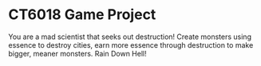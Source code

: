 # CT6018 Game Project
You are a mad scientist that seeks out destruction! Create monsters using essence to destroy cities, earn more essence through destruction to make bigger, meaner monsters. Rain Down Hell!
